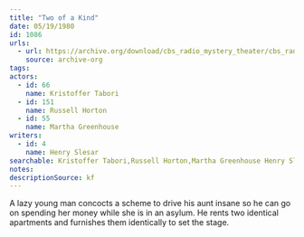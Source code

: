 ```yaml
---
title: "Two of a Kind"
date: 05/19/1980
id: 1086
urls: 
  - url: https://archive.org/download/cbs_radio_mystery_theater/cbs_radio_mystery_theater-1051-1100.zip/cbs_radio_mystery_theater-1051-1100%2Fcbsrmt_1086_two_of_a_kind.mp3
    source: archive-org
tags: 
actors:  
  - id: 66
    name: Kristoffer Tabori  
  - id: 151
    name: Russell Horton  
  - id: 55
    name: Martha Greenhouse
writers:  
  - id: 4
    name: Henry Slesar
searchable: Kristoffer Tabori,Russell Horton,Martha Greenhouse Henry Slesar
notes: 
descriptionSource: kf
---
```

A lazy young man concocts a scheme to drive his aunt insane so he can go on spending her money while she is in an asylum. He rents two identical apartments and furnishes them identically to set the stage.